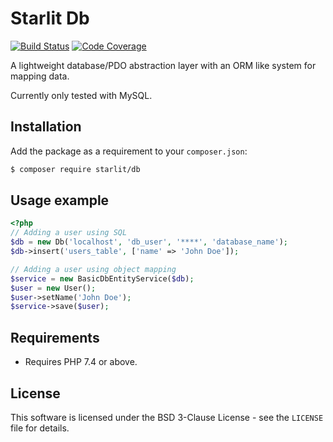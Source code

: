 # Starlit Db

[![Build Status](https://travis-ci.org/starweb/starlit-db.svg?branch=master)](https://travis-ci.org/starweb/starlit-db)
[![Code Coverage](https://scrutinizer-ci.com/g/starweb/starlit-db/badges/coverage.png?b=master)](https://scrutinizer-ci.com/g/starweb/starlit-db/?branch=master)

A lightweight database/PDO abstraction layer with an ORM like system for mapping data.

Currently only tested with MySQL.

## Installation
Add the package as a requirement to your `composer.json`:
```bash
$ composer require starlit/db
```

## Usage example
```php
<?php
// Adding a user using SQL
$db = new Db('localhost', 'db_user', '****', 'database_name');
$db->insert('users_table', ['name' => 'John Doe']);

// Adding a user using object mapping
$service = new BasicDbEntityService($db);
$user = new User();
$user->setName('John Doe');
$service->save($user);

```


## Requirements
- Requires PHP 7.4 or above.

## License
This software is licensed under the BSD 3-Clause License - see the `LICENSE` file for details.
